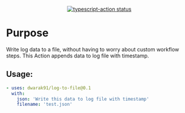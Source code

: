 <p align="center">
  <a href="https://github.com/actions/typescript-action/actions"><img alt="typescript-action status" src="https://github.com/actions/typescript-action/workflows/build-test/badge.svg"></a>
</p>

# Purpose

Write log data to a file, without having to worry about custom workflow steps. This Action appends data to log file with timestamp.

## Usage:
``` yaml
- uses: dwarak91/log-to-file@0.1
  with:
    json: 'Write this data to log file with timestamp'
    filename: 'test.json'
```